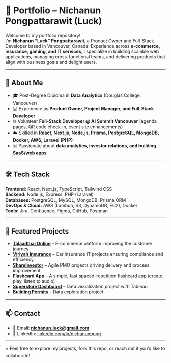 # 🌟 Portfolio – Nichanun Pongpattarawit (Luck)

Welcome to my portfolio repository!  
I’m **Nichanun “Luck” Pongpattarawit**, a Product Owner and Full-Stack Developer based in Vancouver, Canada. Experience across **e-commerce, insurance, gaming, and IT services**, I specialize in building scalable web applications, managing cross-functional teams, and delivering products that align with business goals and delight users.

---

## 🚀 About Me
- 🎓 Post-Degree Diploma in **Data Analytics** (Douglas College, Vancouver)  
- 💻 Experience as **Product Owner, Project Manager, and Full-Stack Developer**  
- 🌐 Volunteer **Full-Stack Developer @ AI Summit Vancouver** (agenda pages, QR code check-in, event site enhancements)  
- ☁️ Skilled in **React, Next.js, Node.js, Prisma, PostgreSQL, MongoDB, Docker, AWS, Laravel (PHP)**  
- 📊 Passionate about **data analytics, investor relations, and building SaaS/web apps**  

---

## 🛠️ Tech Stack
**Frontend:** React, Next.js, TypeScript, Tailwind CSS  
**Backend:** Node.js, Express, PHP (Laravel)  
**Databases:** PostgreSQL, MySQL, MongoDB, Prisma ORM  
**DevOps & Cloud:** AWS (Lambda, S3, DynamoDB, EC2), Docker  
**Tools:** Jira, Confluence, Figma, GitHub, Postman  

---

## 📂 Featured Projects
- **[Talaadthai Online](#)** – E-commerce platform improving the customer journey  
- **[Viriyah Insurance](#)** – Car insurance IT projects ensuring compliance and efficiency  
- **[ShareInvestor](#)** – Agile PMO projects driving delivery and process improvement  
- **[Flashcard App](https://flashcard-frontend-beta.vercel.app/)** – A simple, fast spaced-repetition flashcard app (create, play, listen to audio)  
- **[Superstore Dashboard](#)** – Data visualization project with Tableau  
- **[Building Permits](https://nichanunpong.github.io/buildingpermits/)** – Data exploration project  

---

## 📫 Contact
- 📧 Email: **nichanun.luck@gmail.com**  
- 💼 LinkedIn: [linkedin.com/in/nichanunpong](https://linkedin.com/in/nichanunpong)  

---

⭐️ Feel free to explore my projects, fork this repo, or reach out if you’d like to collaborate!  
